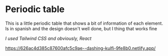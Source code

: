 # Periodic table
This is a little periodic table that shows a bit of information of each element. Is in spanish and the design doesn't well done, but I thing that works fine

*I used Tailwind CSS and obviously, React*

https://626ac4d385c87600afc5c9ae--dashing-kulfi-9fe8b0.netlify.app/
